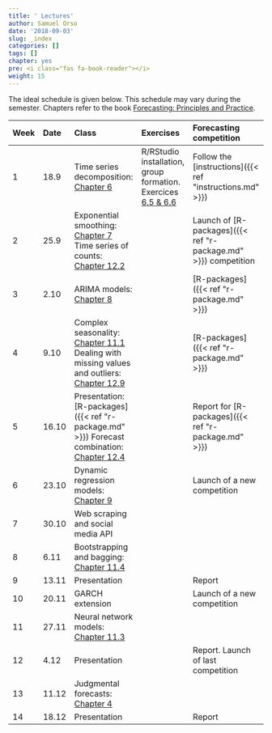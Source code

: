 ```yaml
---
title: ' Lectures'
author: Samuel Orso
date: '2018-09-03'
slug: _index
categories: []
tags: []
chapter: yes
pre: <i class="fas fa-book-reader"></i>
weight: 15
---
```


The ideal schedule is given below. This schedule may vary during the semester. Chapters refer to the book [Forecasting: Principles and Practice](https://otexts.org/fpp2/). 

**Week** | **Date** | **Class** | **Exercises** | **Forecasting competition**   
:-- | :-- | :-- | :-- | :--   
1 | 18.9 | Time series decomposition: [Chapter 6](https://otexts.org/fpp2/decomposition.html) | R/RStudio installation, group formation. Exercices [6.5 & 6.6](https://otexts.org/fpp2/decomposition-exercises.html) | Follow the [instructions]({{< ref "instructions.md" >}})
2 | 25.9 | Exponential smoothing: [Chapter 7](https://otexts.org/fpp2/expsmooth.html)  Time series of counts: [Chapter 12.2](https://otexts.org/fpp2/counts.html) | | Launch of [R-packages]({{< ref "r-package.md" >}}) competition
3 | 2.10 | ARIMA models: [Chapter 8](https://otexts.org/fpp2/arima.html) | | [R-packages]({{< ref "r-package.md" >}})
4 | 9.10 | Complex seasonality: [Chapter 11.1](https://otexts.org/fpp2/complexseasonality.html)    Dealing with missing values and outliers: [Chapter 12.9](https://otexts.org/fpp2/missing-outliers.html) | | [R-packages]({{< ref "r-package.md" >}})
5 | 16.10 | Presentation: [R-packages]({{< ref "r-package.md" >}})   Forecast combination: [Chapter 12.4](https://otexts.org/fpp2/combinations.html) | | Report for [R-packages]({{< ref "r-package.md" >}})
6 | 23.10 | Dynamic regression models: [Chapter 9](https://otexts.org/fpp2/dynamic.html) | | Launch of a new competition
7 | 30.10 | Web scraping and social media API | |  
8 | 6.11 | Bootstrapping and bagging: [Chapter 11.4](https://otexts.org/fpp2/bootstrap.html) | | 
9 | 13.11 | Presentation | | Report
10 | 20.11 | GARCH extension | | Launch of a new competition 
11 | 27.11 | Neural network models: [Chapter 11.3](https://otexts.org/fpp2/nnetar.html) | | 
12 | 4.12 | Presentation | | Report. Launch of last competition
13 | 11.12 | Judgmental forecasts: [Chapter 4](https://otexts.org/fpp2/judgmental.html) | | 
14 | 18.12 | Presentation | | Report
